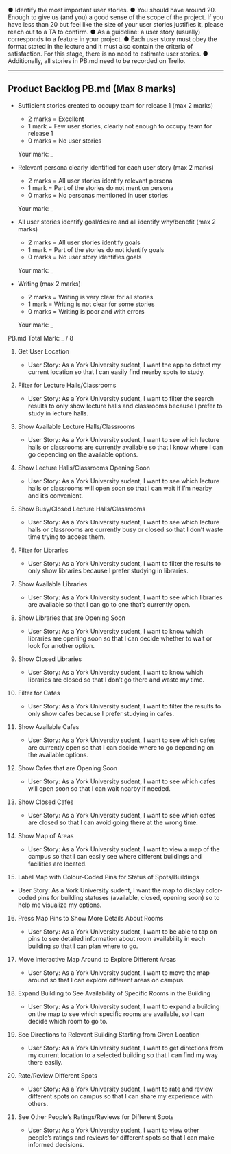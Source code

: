 ● Identify the most important user stories.
● You should have around 20. Enough to give us (and you) a good sense of the scope of
the project. If you have less than 20 but feel like the size of your user stories justifies it,
please reach out to a TA to confirm.
● As a guideline: a user story (usually) corresponds to a feature in your project.
● Each user story must obey the format stated in the lecture and it must also contain the
criteria of satisfaction. For this stage, there is no need to estimate user stories.
● Additionally, all stories in PB.md need to be recorded on Trello.

---
## Product Backlog PB.md (Max 8 marks) 
  - Sufficient stories created to occupy team for release 1 (max 2 marks) 
    - 2 marks = Excellent
    - 1 mark  = Few user stories, clearly not enough to occupy team for release 1
    - 0 marks = No user stories
   
    Your mark: _

  - Relevant persona clearly identified for each user story (max 2 marks) 
    - 2 marks = All user stories identify relevant persona
    - 1 mark  = Part of the stories do not mention persona
    - 0 marks = No personas mentioned in user stories

    Your mark: _

  - All user stories identify goal/desire and all identify why/benefit (max 2 marks) 
    - 2 marks = All user stories identify goals
    - 1 mark  = Part of the stories do not identify goals
    - 0 marks = No user story identifies goals
   
    Your mark: _

  - Writing (max 2 marks) 
    - 2 marks = Writing is very clear for all stories
    - 1 mark  = Writing is not clear for some stories
    - 0 marks = Writing is poor and with errors

    Your mark: _
  
  PB.md Total Mark: _ / 8

1) Get User Location
    - User Story: As a York University sudent, I want the app to detect my current location so that I can easily find nearby spots to study.

2) Filter for Lecture Halls/Classrooms
    - User Story: As a York University sudent, I want to filter the search results to only show lecture halls and classrooms because I prefer to study in lecture halls.

3) Show Available Lecture Halls/Classrooms
    - User Story: As a York University sudent, I want to see which lecture halls or classrooms are currently available so that I know where I can go depending on the available options.

4) Show Lecture Halls/Classrooms Opening Soon
    - User Story: As a York University sudent, I want to see which lecture halls or classrooms will open soon so that I can wait if I’m nearby and it’s convenient.

5) Show Busy/Closed Lecture Halls/Classrooms
    - User Story: As a York University sudent, I want to see which lecture halls or classrooms are currently busy or closed so that I don’t waste time trying to access them.

6) Filter for Libraries
    - User Story: As a York University sudent, I want to filter the results to only show libraries because I prefer studying in libraries.

7) Show Available Libraries
    - User Story: As a York University sudent, I want to see which libraries are available so that I can go to one that’s currently open.

8) Show Libraries that are Opening Soon
    - User Story: As a York University sudent, I want to know which libraries are opening soon so that I can decide whether to wait or look for another option.

9) Show Closed Libraries
    - User Story: As a York University sudent, I want to know which libraries are closed so that I don’t go there and waste my time.

10) Filter for Cafes
    - User Story: As a York University sudent, I want to filter the results to only show cafes because I prefer studying in cafes.

11) Show Available Cafes
    - User Story: As a York University sudent, I want to see which cafes are currently open so that I can decide where to go depending on the available options.

12) Show Cafes that are Opening Soon
    - User Story: As a York University sudent, I want to see which cafes will open soon so that I can wait nearby if needed.

13) Show Closed Cafes
    - User Story: As a York University sudent, I want to see which cafes are closed so that I can avoid going there at the wrong time.

14) Show Map of Areas
    - User Story: As a York University sudent, I want to view a map of the campus so that I can easily see where different buildings and facilities are located.

15) Label Map with Colour-Coded Pins for Status of Spots/Buildings
   - User Story: As a York University sudent, I want the map to display color-coded pins for building statuses (available, closed, opening soon) so to help me visualize my options.

16) Press Map Pins to Show More Details About Rooms
    - User Story: As a York University sudent, I want to be able to tap on pins to see detailed information about room availability in each building so that I can plan where to go.

17) Move Interactive Map Around to Explore Different Areas
    - User Story: As a York University sudent, I want to move the map around so that I can explore different areas on campus.

18) Expand Building to See Availability of Specific Rooms in the Building
    - User Story: As a York University sudent, I want to expand a building on the map to see which specific rooms are available, so I can decide which room to go to.

19) See Directions to Relevant Building Starting from Given Location
    - User Story: As a York University sudent, I want to get directions from my current location to a selected building so that I can find my way there easily.

20) Rate/Review Different Spots
    - User Story: As a York University sudent, I want to rate and review different spots on campus so that I can share my experience with others.

21) See Other People’s Ratings/Reviews for Different Spots
    - User Story: As a York University sudent, I want to view other people’s ratings and reviews for different spots so that I can make informed decisions.